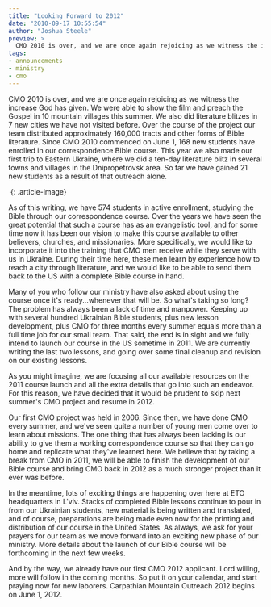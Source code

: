 ```yaml
---
title: "Looking Forward to 2012"
date: "2010-09-17 10:55:54"
author: "Joshua Steele"
preview: >
  CMO 2010 is over, and we are once again rejoicing as we witness the increase God has given. We were able to show the film and preach the Gospel in 10 mountain villages this summer. We also did literature blitzes in 7 new cities we have not visited before. Over the course of the project our team distributed approximately 160,000 tracts and other forms of Bible literature.
tags:
- announcements
- ministry
- cmo
---
```


CMO 2010 is over, and we are once again rejoicing as we witness the increase God has given. We were able to show the film and preach the Gospel in 10 mountain villages this summer. We also did literature blitzes in 7 new cities we have not visited before. Over the course of the project our team distributed approximately 160,000 tracts and other forms of Bible literature. Since CMO 2010 commenced on June 1, 168 new students have enrolled in our correspondence Bible course. This year we also made our first trip to Eastern Ukraine, where we did a ten-day literature blitz in several towns and villages in the Dnipropetrovsk area. So far we have gained 21 new students as a result of that outreach alone.

<a href="//d21yo20tm8bmc2.cloudfront.net/2010/09/DSC_8991a.jpg"><img class="size-medium wp-image-1071 " title="DSC_8991a" src="//d21yo20tm8bmc2.cloudfront.net/2010/09/DSC_8991a-300x199.jpg" alt="" /></a>
{: .article-image}

As of this writing, we have 574 students in active enrollment, studying the Bible through our correspondence course. Over the years we have seen the great potential that such a course has as an evangelistic tool, and for some time now it has been our vision to make this course available to other believers, churches, and missionaries. More specifically, we would like to incorporate it into the training that CMO men receive while they serve with us in Ukraine. During their time here, these men learn by experience how to reach a city through literature, and we would like to be able to send them back to the US with a complete Bible course in hand.

Many of you who follow our ministry have also asked about using the course once it's ready...whenever that will be. So what's taking so long? The problem has always been a lack of time and manpower. Keeping up with several hundred Ukrainian Bible students, plus new lesson development, plus CMO for three months every summer equals more than a full time job for our small team. That said, the end is in sight and we fully intend to launch our course in the US sometime in 2011. We are currently writing the last two lessons, and going over some final cleanup and revision on our existing lessons.

As you might imagine, we are focusing all our available resources on the 2011 course launch and all the extra details that go into such an endeavor. For this reason, we have decided that it would be prudent to skip next summer's CMO project and resume in 2012.

Our first CMO project was held in 2006. Since then, we have done CMO every summer, and we've seen quite a number of young men come over to learn about missions. The one thing that has always been lacking is our ability to give them a working correspondence course so that they can go home and replicate what they've learned here. We believe that by taking a break from CMO in 2011, we will be able to finish the development of our Bible course and bring CMO back in 2012 as a much stronger project than it ever was before.

In the meantime, lots of exciting things are happening over here at ETO headquarters in L'viv. Stacks of completed Bible lessons continue to pour in from our Ukrainian students, new material is being written and translated, and of course, preparations are being made even now for the printing and distribution of our course in the United States. As always, we ask for your prayers for our team as we move forward into an exciting new phase of our ministry. More details about the launch of our Bible course will be forthcoming in the next few weeks.

And by the way, we already have our first CMO 2012 applicant. Lord willing, more will follow in the coming months. So put it on your calendar, and start praying now for new laborers. Carpathian Mountain Outreach 2012 begins on June 1, 2012.
